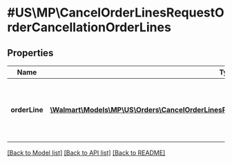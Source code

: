 # #US\MP\CancelOrderLinesRequestOrderCancellationOrderLines

## Properties

Name | Type | Description | Notes
------------ | ------------- | ------------- | -------------
**orderLine** | [**\Walmart\Models\MP\US\Orders\CancelOrderLinesRequestOrderCancellationOrderLinesOrderLineInner[]**](CancelOrderLinesRequestOrderCancellationOrderLinesOrderLineInner.md) | Information to update the orderLine with cancellation details |


[[Back to Model list]](../) [[Back to API list]](../../Api/US/MP) [[Back to README]](../../README.md)
